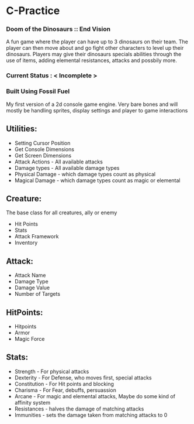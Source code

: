 # C-Practice

### Doom of the Dinosaurs :: End Vision
A fun game where the player can have up to 3 dinosaurs on their team. The player can then move about and go fight other characters to level up their dinosaurs.
Players may give their dinosaurs specials abilities through the use of items, adding elemental resistances, attacks and possbily more.

### Current Status : < Incomplete >

### Built Using Fossil Fuel
My first version of a 2d console game engine. Very bare bones and will mostly be handling sprites, display settings and player to game interactions

## Utilities:
- Setting Cursor Position
- Get Console Dimensions
- Get Screen Dimensions
- Attack Actions - All available attacks
- Damage types - All available damage types
- Physical Damage - which damage types count as physical
- Magical Damage - which damage types count as magic or elemental

## Creature:
The base class for all creatures, ally or enemy
- Hit Points
- Stats
- Attack Framework
- Inventory

## Attack:
- Attack Name
- Damage Type
- Damage Value
- Number of Targets

## HitPoints:
- Hitpoints
- Armor
- Magic Force

## Stats:
- Strength - For physical attacks
- Dexterity - For Defense, who moves first, special attacks
- Constitution - For Hit points and blocking
- Charisma - For Fear, debuffs, persuassion
- Arcane - For magic and elemental attacks, Maybe do some kind of affinity system
- Resistances - halves the damage of matching attacks
- Immunities - sets the damage taken from matching attacks to 0
